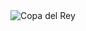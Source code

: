<img src="https://www.google.com/search?q=copa+del+rey+2019+final&client=firefox-b-d&source=lnms&tbm=isch&sa=X&ved=0ahUKEwierYCI77jiAhUKAWMBHfvZBhEQ_AUIDygC&biw=1366&bih=654#imgrc=xazog_h0B3HTKM:" alt="Copa del Rey">
